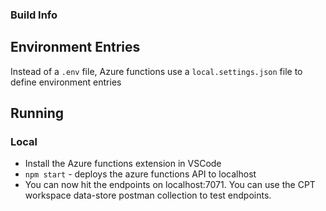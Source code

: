 ### Build Info

## Environment Entries

Instead of a `.env` file, Azure functions use a `local.settings.json` file to define environment entries

## Running

### Local

* Install the Azure functions extension in VSCode
* `npm start` - deploys the azure functions API to localhost
* You can now hit the endpoints on localhost:7071. You can use the CPT workspace data-store postman collection to test endpoints.